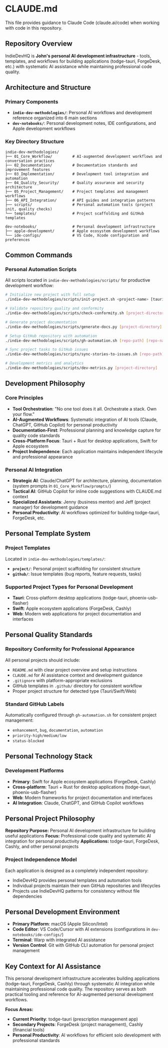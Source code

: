 # CLAUDE.md

This file provides guidance to Claude Code (claude.ai/code) when working with code in this repository.

## Repository Overview

IndieDevHQ is **John's personal AI development infrastructure** - tools, templates, and workflows for building applications (todge-tauri, ForgeDesk, etc.) with systematic AI assistance while maintaining professional code quality.

## Architecture and Structure

### Primary Components

- **`indie-dev-methodologies/`**: Personal AI workflows and development reference organized into 6 main sections
- **`dev-notebooks/`**: Personal development notes, IDE configurations, and Apple development workflows

### Key Directory Structure

```
indie-dev-methodologies/
├── 01_Core_Workflow/         # AI-augmented development workflows and conversation practices
├── 02_Documentation/         # Documentation standards and improvement features
├── 03_Implementation/        # Development tool integration and automation
├── 04_Quality_Security/      # Quality assurance and security architecture
├── 05_Project_Management/    # Project templates and management workflows
├── 06_API_Integration/       # API guides and integration patterns
├── scripts/                  # Personal automation tools (project init, quality checks)
└── templates/                # Project scaffolding and GitHub templates

dev-notebooks/                # Personal development infrastructure
├── apple-development/        # Apple ecosystem development workflows
└── ide-configs/              # VS Code, Xcode configuration and preferences
```

## Common Commands

### Personal Automation Scripts
All scripts located in `indie-dev-methodologies/scripts/` for productive development workflow:

```bash
# Initialize new project with full setup
./indie-dev-methodologies/scripts/init-project.sh <project-name> [tauri|swift|web] [target-directory]

# Validate repository quality and conformity  
./indie-dev-methodologies/scripts/check-conformity.sh [project-directory] [verbose]

# Generate project documentation
./indie-dev-methodologies/scripts/generate-docs.py [project-directory]

# Setup GitHub repository with automation
./indie-dev-methodologies/scripts/gh-automation.sh [repo-path] [repo-name] [public|private]

# Sync project tasks to GitHub issues
./indie-dev-methodologies/scripts/sync-stories-to-issues.sh [repo-path] [dry-run]

# Development metrics and analytics
./indie-dev-methodologies/scripts/dev-metrics.py [project-directory]
```

## Development Philosophy

### Core Principles
- **Tool Orchestration**: "No one tool does it all. Orchestrate a stack. Own your flow."
- **AI-Augmented Workflows**: Systematic integration of AI tools (Claude, ChatGPT, GitHub Copilot) for personal productivity
- **Documentation-First**: Professional planning and knowledge capture for quality code standards
- **Cross-Platform Focus**: Tauri + Rust for desktop applications, Swift for Apple ecosystem
- **Project Independence**: Each application maintains independent lifecycle and professional appearance

### Personal AI Integration
- **Strategic AI**: Claude/ChatGPT for architecture, planning, documentation (system prompts in `01_Core_Workflow/prompts/`)
- **Tactical AI**: GitHub Copilot for inline code suggestions with CLAUDE.md context
- **Specialized Assistants**: Jenny (business mentor) and Jeff (project manager) for development guidance
- **Personal Productivity**: AI workflows optimized for building todge-tauri, ForgeDesk, etc.

## Personal Template System

### Project Templates
Located in `indie-dev-methodologies/templates/`:
- **`project/`**: Personal project scaffolding for consistent structure
- **`github/`**: Issue templates (bug reports, feature requests, tasks)

### Supported Project Types for Personal Development
- **Tauri**: Cross-platform desktop applications (todge-tauri, phoenix-usb-flasher)
- **Swift**: Apple ecosystem applications (ForgeDesk, Cashly)
- **Web**: Modern web applications for project documentation and interfaces

## Personal Quality Standards

### Repository Conformity for Professional Appearance
All personal projects should include:
- `README.md` with clear project overview and setup instructions
- `CLAUDE.md` for AI assistance context and development guidance
- `.gitignore` with platform-appropriate exclusions
- GitHub templates in `.github/` directory for consistent workflow
- Proper project structure for detected type (Tauri/Swift/Web)

### Standard GitHub Labels
Automatically configured through `gh-automation.sh` for consistent project management:
- `enhancement`, `bug`, `documentation`, `automation`
- `priority-high/medium/low`
- `status-blocked`

## Personal Technology Stack

### Development Platforms
- **Primary**: Swift for Apple ecosystem applications (ForgeDesk, Cashly)
- **Cross-platform**: Tauri + Rust for desktop applications (todge-tauri, phoenix-usb-flasher)
- **Web**: Modern frameworks for project documentation and interfaces
- **AI Integration**: Claude, ChatGPT, and GitHub Copilot workflows

## Personal Project Philosophy

**Repository Purpose:** Personal AI development infrastructure for building useful applications
**Focus:** Professional code quality and systematic AI integration for personal productivity
**Applications:** todge-tauri, ForgeDesk, Cashly, and other personal projects

### Project Independence Model
Each application is designed as a completely independent repository:
- IndieDevHQ provides personal templates and automation tools
- Individual projects maintain their own GitHub repositories and lifecycles  
- Projects use IndieDevHQ patterns for consistency without file dependencies

## Personal Development Environment

- **Primary Platform**: macOS (Apple Silicon/Intel)
- **Code Editor**: VS Code/Cursor with AI extensions (configurations in `dev-notebooks/ide-configs/`)
- **Terminal**: Warp with integrated AI assistance
- **Version Control**: Git with GitHub CLI automation for personal project management

## Key Context for AI Assistance

This personal development infrastructure accelerates building applications (todge-tauri, ForgeDesk, Cashly) through systematic AI integration while maintaining professional code quality. The repository serves as both practical tooling and reference for AI-augmented personal development workflows.

**Focus Areas:**
- **Current Priority**: todge-tauri (prescription management app) 
- **Secondary Projects**: ForgeDesk (project management), Cashly (financial tools)
- **Personal Productivity**: AI workflows for efficient solo development with professional standards